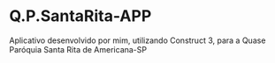 # Q.P.SantaRita-APP

Aplicativo desenvolvido por mim, utilizando Construct 3, para a Quase Paróquia Santa Rita de Americana-SP
